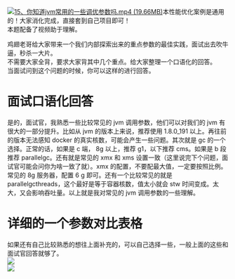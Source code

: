 [![15、你知道jvm常用的一些调优参数吗.mp4 (19.66MB)](https://gw.alipayobjects.com/mdn/prod_resou/afts/img/A*NNs6TKOR3isAAAAAAAAAAABkARQnAQ)](https://www.yuque.com/docs/176645983?_lake_card=%7B%22status%22%3A%22done%22%2C%22name%22%3A%2215%E3%80%81%E4%BD%A0%E7%9F%A5%E9%81%93jvm%E5%B8%B8%E7%94%A8%E7%9A%84%E4%B8%80%E4%BA%9B%E8%B0%83%E4%BC%98%E5%8F%82%E6%95%B0%E5%90%97.mp4%22%2C%22size%22%3A20619231%2C%22taskId%22%3A%22u6c6e62d2-1f5c-48f1-a331-670efe9d8ef%22%2C%22taskType%22%3A%22upload%22%2C%22url%22%3Anull%2C%22cover%22%3Anull%2C%22videoId%22%3A%22inputs%2Fprod%2Fyuque%2F2024%2F29413969%2Fmp4%2F1719845322582-1122d0bf-071e-4cb5-8c48-967b90bd63e4.mp4%22%2C%22download%22%3Afalse%2C%22__spacing%22%3A%22both%22%2C%22id%22%3A%22I7Q20%22%2C%22margin%22%3A%7B%22top%22%3Atrue%2C%22bottom%22%3Atrue%7D%2C%22card%22%3A%22video%22%7D#I7Q20)本性能优化案例是通用的！大家消化完成，直接套到自己项目即可！<br />本题配备了视频助于理解。

鸡翅老哥给大家带来一个我们内部探索出来的重点参数的最佳实践，面试出去吹牛逼，秒杀一大片。<br />不需要大家全背，要求大家背其中几个重点。给大家整理一个口语化的回答。<br />当面试问到这个问题的时候，你可以这样的进行回答。
# 面试口语化回答
是的，面试官，我熟悉一些比较常见的 jvm 调用参数，他们可以对我们的 jvm 有很大的一部分提升。比如从 jvm 的版本上来说，推荐使用 1.8.0_191 以上。再往前的版本无法感知 docker 的真实核数，可能会产生一些问题。其次就是 gc 的一个选择。正常的话，如果是 c 端， 8g 以上，推荐 g1，以下推荐 cms。如果是 b 段 推荐 parallelgc。还有就是常见的 xmx 和 xms 设置一致（这里说完下个问题，面试官可能会问你为啥一致了就）。xmx 的配置，不要配最大值，一定要按照比例。常见的 8g 服务器，配置 6 g 即可。还有一个比较常见的就是 parallelgcthreads，这个最好是等于容器核数，值太小就会 stw 时间变成。太大，又会影响吞吐量。以上就是我对常见的 jvm 调用参数的一些理解。
# 详细的一个参数对比表格
如果还有自己比较熟悉的想往上面补充的，可以自己选择一些，一般上面的这些和面试官回答就够了。<br />![](https://cdn.nlark.com/yuque/0/2024/png/29413969/1718333523660-3cff479f-e5b3-4b1b-b9e2-30207912f425.png#averageHue=%23f1f1f1&clientId=u6714f6bb-6f79-4&from=paste&id=u50c8dd2d&originHeight=1810&originWidth=1958&originalType=url&ratio=2&rotation=0&showTitle=false&status=done&style=none&taskId=uadc5a1fd-f381-4ca4-8cd5-89a1539ccae&title=)<br />![](https://cdn.nlark.com/yuque/0/2024/png/29413969/1718333523688-71998b9e-e4f0-4a22-8279-49db0a046523.png#averageHue=%23ededed&clientId=u6714f6bb-6f79-4&from=paste&id=ubfe7fd5a&originHeight=554&originWidth=1954&originalType=url&ratio=2&rotation=0&showTitle=false&status=done&style=none&taskId=u14e2c294-7ddf-440a-8cfe-e6d8127430f&title=)



